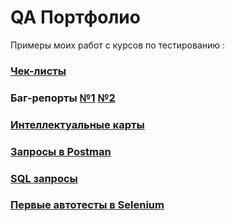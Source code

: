 # QA Портфолио
Примеры моих работ с курсов по тестированию :
### [Чек-листы](https://github.com/Lstnt/QA/blob/main/%D0%A7%D0%B5%D0%BA-%D0%BB%D0%B8%D1%81%D1%82%20%D0%BE%D0%B1%D0%BB%D0%B0%D1%81%D1%82%D0%B8%20%D0%B4%D0%BB%D1%8F%20%D1%84%D0%BE%D1%80%D0%BC%D0%B0%D1%82%D0%B8%D1%80%D0%BE%D0%B2%D0%B0%D0%BD%D0%B8%D1%8F%20%D1%82%D0%B5%D0%BA%D1%81%D1%82%D0%B0.pdf) 
### Баг-репорты [№1](https://github.com/Lstnt/QA/blob/b2f36679d692d40c1a9a6fc68cb3350c84a1184d/%D0%91%D0%B0%D0%B3-%D0%A0%D0%B5%D0%BF%D0%BE%D1%80%D1%821%20%20YouTrack.png) [№2](https://github.com/Lstnt/QA/blob/fb49754a5702d656ebfdcdaca3dcb4a5dd4c79be/%D0%91%D0%B0%D0%B3-%D0%A0%D0%B5%D0%BF%D0%BE%D1%80%D1%822%20YouTrack.png)
### [Интеллектуальные карты](https://github.com/Lstnt/QA/blob/fb49754a5702d656ebfdcdaca3dcb4a5dd4c79be/Mind%20Maps.pdf)
### [Запросы в Postman](https://github.com/Lstnt/QA/blob/fb49754a5702d656ebfdcdaca3dcb4a5dd4c79be/%D0%94%D0%97_Postman.json)
### [SQL запросы](https://github.com/Lstnt/QA/blob/fb49754a5702d656ebfdcdaca3dcb4a5dd4c79be/%D0%94%D0%97_SQL-%D0%B7%D0%B0%D0%BF%D1%80%D0%BE%D1%81%D1%8B.txt)
### [Первые автотесты в Selenium](https://github.com/Lstnt/QA/blob/fb49754a5702d656ebfdcdaca3dcb4a5dd4c79be/UnitTest.cs)
